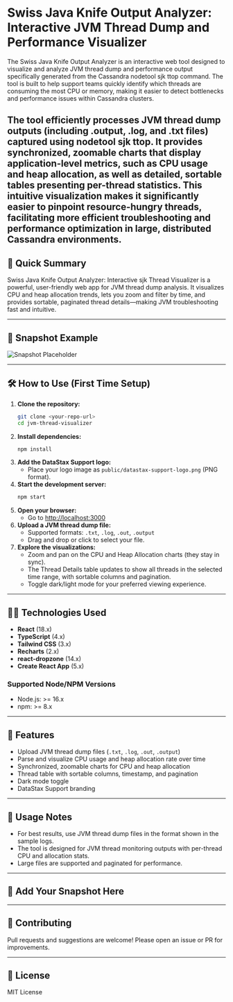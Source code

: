 # Swiss Java Knife Output Analyzer: Interactive JVM Thread Dump and Performance Visualizer

The Swiss Java Knife Output Analyzer is an interactive web tool designed to visualize and analyze JVM thread dump and performance output specifically generated from the Cassandra nodetool sjk ttop command. The tool is built to help support teams quickly identify which threads are consuming the most CPU or memory, making it easier to detect bottlenecks and performance issues within Cassandra clusters.

The tool efficiently processes JVM thread dump outputs (including .output, .log, and .txt files) captured using nodetool sjk ttop. It provides synchronized, zoomable charts that display application-level metrics, such as CPU usage and heap allocation, as well as detailed, sortable tables presenting per-thread statistics. This intuitive visualization makes it significantly easier to pinpoint resource-hungry threads, facilitating more efficient troubleshooting and performance optimization in large, distributed Cassandra environments.
---

## 🚀 **Quick Summary**
Swiss Java Knife Output Analyzer: Interactive sjk Thread Visualizer is a powerful, user-friendly web app for JVM thread dump analysis. It visualizes CPU and heap allocation trends, lets you zoom and filter by time, and provides sortable, paginated thread details—making JVM troubleshooting fast and intuitive.

---

## 📸 **Snapshot Example**
<!-- Add a screenshot of the tool UI here -->
![Snapshot Placeholder](./docs/snapshot-placeholder.png)

---

## 🛠️ **How to Use (First Time Setup)**
1. **Clone the repository:**
   ```sh
   git clone <your-repo-url>
   cd jvm-thread-visualizer
   ```
2. **Install dependencies:**
   ```sh
   npm install
   ```
3. **Add the DataStax Support logo:**
   - Place your logo image as `public/datastax-support-logo.png` (PNG format).
4. **Start the development server:**
   ```sh
   npm start
   ```
5. **Open your browser:**
   - Go to [http://localhost:3000](http://localhost:3000)
6. **Upload a JVM thread dump file:**
   - Supported formats: `.txt`, `.log`, `.out`, `.output`
   - Drag and drop or click to select your file.
7. **Explore the visualizations:**
   - Zoom and pan on the CPU and Heap Allocation charts (they stay in sync).
   - The Thread Details table updates to show all threads in the selected time range, with sortable columns and pagination.
   - Toggle dark/light mode for your preferred viewing experience.

---

## 🧑‍💻 **Technologies Used**
- **React** (18.x)
- **TypeScript** (4.x)
- **Tailwind CSS** (3.x)
- **Recharts** (2.x)
- **react-dropzone** (14.x)
- **Create React App** (5.x)

### **Supported Node/NPM Versions**
- Node.js: >= 16.x
- npm: >= 8.x

---

## 📂 **Features**
- Upload JVM thread dump files (`.txt`, `.log`, `.out`, `.output`)
- Parse and visualize CPU usage and heap allocation rate over time
- Synchronized, zoomable charts for CPU and heap allocation
- Thread table with sortable columns, timestamp, and pagination
- Dark mode toggle
- DataStax Support branding

---

## 📝 **Usage Notes**
- For best results, use JVM thread dump files in the format shown in the sample logs.
- The tool is designed for JVM thread monitoring outputs with per-thread CPU and allocation stats.
- Large files are supported and paginated for performance.

---

## 📸 **Add Your Snapshot Here**
<!-- Replace the placeholder above with a real screenshot after your first run! -->

---

## 🤝 **Contributing**
Pull requests and suggestions are welcome! Please open an issue or PR for improvements.

---

## 📄 **License**
MIT License 
